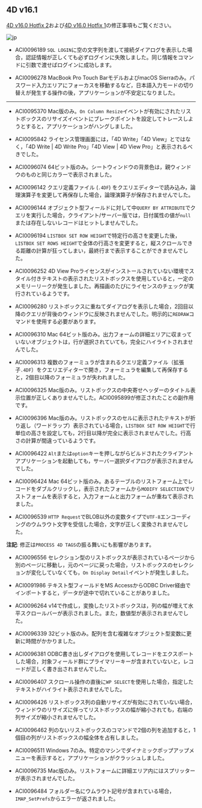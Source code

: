 ## 4D v16.1 

[4D v16.0 Hotfix 2](https://github.com/4D-JP/release-notes/blob/master/v16/16.0/hf2/)および[4D v16.0 Hotfix 1](https://github.com/4D-JP/release-notes/blob/master/v16/16.0/hf1/)の修正事項もご覧ください。

![jp](https://cloud.githubusercontent.com/assets/10509075/16182979/016305e0-36e7-11e6-816b-2335cc6f0abb.png)

* ACI0096189 ``SQL LOGIN``に空の文字列を渡して接続ダイアログを表示した場合，認証情報が正しくても必ずログインに失敗しました。同じ情報をコマンドに引数で渡せばログインに成功します。

* ACI0096278 MacBook Pro Touch BarモデルおよびmacOS Sierraのみ。パスワード入力エリアにフォーカスを移動するなど，日本語入力モードの切り替えが発生する操作の後，アプリケーションが不安定になりました。

---

* ACI0095370 Mac版のみ。``On Column Resize``イベントが有効にされたリストボックスのリサイズイベントにブレークポイントを設定してトレースしようとすると，アプリケーションがハングしました。

* ACI0095842 ライセンス管理画面には，「4D Write」「4D View」とではなく，「4D Write | 4D Write Pro」「4D View | 4D View Pro」と表示されるべきでした。

* ACI0096074 64ビット版のみ。シートウィンドウの背景色は，親ウィンドウのものと同じカラーで表示されました。

* ACI0096142 クエリ定義ファイル (``.4DF``) をクエリエディターで読み込み，論理演算子を変更して再保存した場合，論理演算子が保存されませんでした。

* ACI0096144 オブジェクト型フィールドに対して中``QUERY BY ATTRIBUTE``でクエリを実行した場合，クライアント/サーバー版では，日付属性の値が``null``または存在しないレコードはヒットしませんでした。

* ACI0096194 ``LISTBOX SET ROW HEIGHT``で特定行の高さを変更した後，``LISTBOX SET ROWS HEIGHT``で全体の行高さを変更すると，縦スクロールできる距離の計算が狂ってしまい，最終行まで表示することができませんでした。

* ACI0096252 4D View Proライセンスがインストールされていない環境でスタイル付きテキストの表示されたリストボックスを使用していると，一定のメモリーリークが発生しました。再描画のたびにライセンスのチェックが実行されているようです。

* ACI0096280 リストボックスに重ねてダイアログを表示した場合，2回目以降のクエリが背後のウィンドウに反映されませんでした。明示的に``REDRAW``コマンドを使用する必要があります。

* ACI0096310 Mac 64ビット版のみ。出力フォームの詳細エリアに収まっていないオブジェクトは，行が選択されていても，完全にハイライトされませんでした。

* ACI0096313 複数のフォーミュラが含まれるクエリ定義ファイル（拡張子``.4DF``）をクエリエディターで開き，フォーミュラを編集して再保存すると，2個目以降のフォーミュラが失われました。

* ACI0096325 Mac版のみ。リストボックスの中央寄せヘッダーのタイトル表示位置が正しくありませんでした。ACI0095899が修正されたことの副作用です。

* ACI0096396 Mac版のみ。リストボックスのセルに表示されたテキストが折り返し（ワードラップ）表示されている場合，``LISTBOX SET ROW HEIGHT``で行単位の高さを設定しても，2行目以降が完全に表示されませんでした。行高さの計算が間違っているようです。

* ACI0096422 ``Alt``または``option``キーを押しながらビルドされたクライアントアプリケーションを起動しても，サーバー選択ダイアログが表示されませんでした。

* ACI0096424 Mac 64ビット版のみ。あるテーブルのリストフォーム上でレコードをダブルクリックし，表示されたフォームから``MODIFY SELECTION``でリストフォームを表示すると，入力フォームと出力フォームが重ねて表示されました。

* ACI0096539 ``HTTP Request``でBLOB以外の変数タイプで``UTF-8``エンコーディングのウムラウト文字を受信した場合，文字が正しく変換されませんでした。

**注記**: 修正は``PROCESS 4D TAGS``の振る舞いにも影響があります。

* ACI0096556 セレクション型のリストボックスが表示されているページから別のページに移動し，元のページに戻った場合，リストボックスのセレクションが変化していなくても，``On Display Detail``イベントが発生しました。

* ACI0091986 テキスト型フィールドをMS AccessからODBC Driver経由でインポートすると，データが途中で切れていることがありました。

* ACI0096264 v14で作成し，変換したリストボックスは，列の幅が増えて水平スクロールバーが表示されました。また，数値型が表示されませんでした。

* ACI0096339 32ビット版のみ。配列を含む複雑なオブジェクト型変数に更新に時間がかかりました。

* ACI0096381 ODBC書き出しダイアログを使用してレコードをエクスポートした場合，対象フィールド群にプライマリーキーが含まれていないと，レコードが正しく書き出されませんでした。

* ACI0096407 スクロール操作の直後に``WP SELECT``を使用した場合，指定したテキストがハイライト表示されませんでした。

* ACI0096426 リストボックス列の自動リサイズが有効にされていない場合，ウィンドウのリサイズに伴ってリストボックスの幅が縮小されても，右端の列サイズが縮小されませんでした。

* ACI0096462 列のないリストボックスのコマンドで2個の列を追加すると，1個目の列がリストボックスの幅全体を占有しました。

* ACI0096511 Windows 7のみ。特定のマシンでダイナミックポップアップメニューを表示すると，アプリケーションがクラッシュしました。

* ACI0096735 Mac版のみ。リストフォームに詳細エリア内にはスプリッターが表示されませんでした。

* ACI0096484 フォルダー名にウムラウト記号が含まれている場合，``IMAP_SetPrefs``からエラーが返されました。
